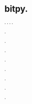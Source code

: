 # bitpy.
.
.
.
.












.






















































.
























.



























.

















































































.































































.































































































.








.

